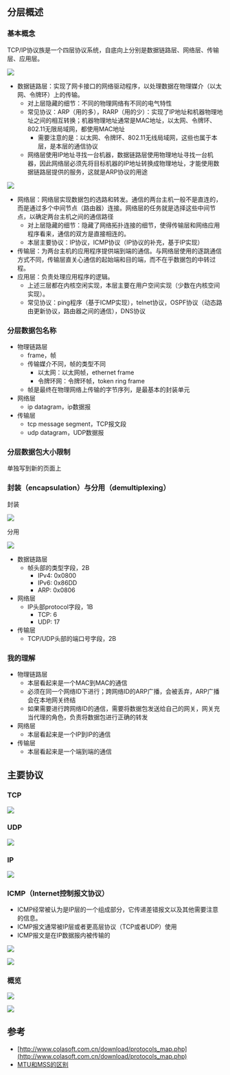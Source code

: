 ## 分层概述

### 基本概念

TCP/IP协议族是一个四层协议系统，自底向上分别是数据链路层、网络层、传输层、应用层。

![](/static/images/2112/p007.jpeg)

- 数据链路层：实现了网卡接口的网络驱动程序，以处理数据在物理媒介（以太网、令牌环）上的传输。
  - 对上层隐藏的细节：不同的物理网络有不同的电气特性
  - 常见协议：ARP（用的多），RARP（用的少）：实现了IP地址和机器物理地址之间的相互转换；机器物理地址通常是MAC地址，以太网、令牌环、802.11无限局域网，都使用MAC地址
    - 需要注意的是：以太网、令牌环、802.11无线局域网，这些也属于本层，是本层的通信协议
  - 网络层使用IP地址寻找一台机器，数据链路层使用物理地址寻找一台机器，因此网络层必须先将目标机器的IP地址转换成物理地址，才能使用数据链路层提供的服务，这就是ARP协议的用途

![](/static/images/2112/p008.png)

- 网络层：网络层实现数据包的选路和转发。通信的两台主机一般不是直连的，而是通过多个中间节点（路由器）连接。网络层的任务就是选择这些中间节点，以确定两台主机之间的通信路径
  - 对上层隐藏的细节：隐藏了网络拓扑连接的细节，使得传输层和网络应用程序看来，通信的双方是直接相连的。
  - 本层主要协议：IP协议，ICMP协议（IP协议的补充，基于IP实现）
- 传输层：为两台主机的应用程序提供端到端的通信。与网络层使用的逐跳通信方式不同，传输层直关心通信的起始端和目的端，而不在乎数据包的中转过程。
- 应用层：负责处理应用程序的逻辑。
  - 上述三层都在内核空闲实现，本层主要在用户空间实现（少数在内核空间实现）。
  - 常见协议：ping程序（基于ICMP实现），telnet协议，OSPF协议（动态路由更新协议，路由器之间的通信），DNS协议

### 分层数据包名称

- 物理链路层
  - frame，帧
  - 传输媒介不同，帧的类型不同
    - 以太网：以太网帧，ethernet frame
    - 令牌环网：令牌环帧，token ring frame
  - 帧是最终在物理网络上传输的字节序列，是最基本的封装单元
- 网络层
  - ip datagram，ip数据报
- 传输层
  - tcp message segment，TCP报文段
  - udp datagram，UDP数据报

### 分层数据包大小限制

单独写到新的页面上

### 封装（encapsulation）与分用（demultiplexing）

封装

![](/static/images/2112/p009.jpeg)

分用

![](/static/images/2112/p010.jpeg)

- 数据链路层
  - 帧头部的类型字段，2B
    - IPv4: 0x0800
    - IPv6: 0x86DD
    - ARP: 0x0806
- 网络层
  - IP头部protocol字段，1B
    - TCP: 6
    - UDP: 17
- 传输层
  - TCP/UDP头部的端口号字段，2B

### 我的理解

- 物理链路层
  - 本层看起来是一个MAC到MAC的通信
  - 必须在同一个网络ID下进行；跨网络ID的ARP广播，会被丢弃，ARP广播会在本地网关终结
  - 如果需要进行跨网络ID的通信，需要将数据包发送给自己的网关，网关充当代理的角色，负责将数据包进行正确的转发
- 网络层
  - 本层看起来是一个IP到IP的通信
- 传输层
  - 本层看起来是一个端到端的通信


## 主要协议

### TCP

![](/static/images/2006/p015.png)

### UDP

![](/static/images/2006/p016.png)

### IP

![](/static/images/2006/p017.png)

### ICMP（Internet控制报文协议）

- ICMP经常被认为是IP层的一个组成部分，它传递差错报文以及其他需要注意的信息。
- ICMP报文通常被IP层或者更高层协议（TCP或者UDP）使用
- ICMP报文是在IP数据报内被传输的

![](/static/images/2101/p002.png)

![](/static/images/2101/p003.png)

### 概览

![](/static/images/2006/p013.png)

![](/static/images/2006/p014.png)

## 参考

- [http://www.colasoft.com.cn/download/protocols_map.php](http://www.colasoft.com.cn/download/protocols_map.php)
- [MTU和MSS的区别](https://blog.csdn.net/LoseInVain/article/details/53694265)
